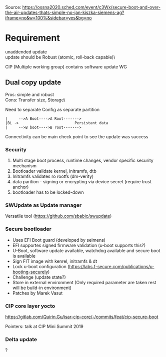 Source: https://ossna2020.sched.com/event/c3Wx/secure-boot-and-over-the-air-updates-thats-simple-no-jan-kiszka-siemens-ag?iframe=no&w=100%&sidebar=yes&bg=no

Requirement
===========
unaddended update\
update should be Robust (atomic, roll-back capable)\

CIP (Multiple working group) contains software update WG

Dual copy update
----------------
Pros: simple and robust\
Cons: Transfer size, Storage\

Need to separate Config as separate partition
```
|     -->A Boot---->A Root------->
|BL ->                         Persistant data
|     -->B boot---->B root------->
```

Connectivity can be main check point to see the update was success

### Security
1. Multi stage boot process, runtime changes, vendor specific security mechanism
2. Bootloader validate kernel, initramfs, dtb
3. Initramfs validates ro rootfs (dm-verity)
4. data parition - signing or encrypting via device secret (require trust anchor)
5. bootloader has to be locked-down
### SWUpdate as Update manager
Versatile tool (https://github.com/sbabic/swupdate)

### Secure bootloader
* Uses EFI Boot guard (developed by seimens)
* EFI supportes signed firmware validation (u-boot supports this?)
* U-Boot, software update available, watchdog available and secure boot is available
* Sign FIT image with kenrel, initramfs & dt
* Lock u-boot configuration (https://labs.f-secure.com/publications/u-booting-securely)
* Challenge (update state?)
* Store in external environment (Only required parameter are taken rest will be build-in environment)
* Patches by Marek Vasut

### CIP core layer yocto
https://gitlab.com/Quirin.Gu/isar-cip-core/-/commits/feat/cip-secure-boot

Pointers: talk at CIP Mini Summit 2019

### Delta update
?
